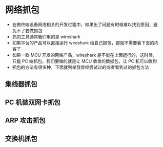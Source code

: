 # 网络抓包

- 在做终端设备网络相关的开发过程中，如果出了问题有时候难以找到原因，避免不了要做抓包
- 抓包工具通常我们用的是 wireshark
- 如果平台的产品可以直接运行 wireshark 给自己抓包，那就不需要看下面的内容了
- 如果一款 MCU 开发的网络产品，wireshark 是不能在上面运行的，这时候，只能 PC 端抓包，我们要做的就是让 MCU 收发的数据包，让 PC 机可以收到
- 抓包的方法有很多种，下面就列举我曾经尝试过的或者看到过的抓包方法

## 集线器抓包

## PC 机装双网卡抓包

## ARP 攻击抓包

## 交换机抓包
